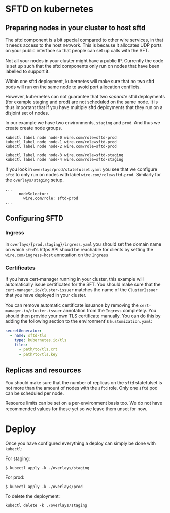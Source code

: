 # SFTD on kubernetes

## Preparing nodes in your cluster to host sftd

The sftd component is a bit special compared to other wire services, in that it
needs access to the host network. This is because it allocates UDP ports on
your public interface so that people can set up calls with the SFT.

Not all your nodes in your cluster might have a public IP. Currently the code
is set up such that the sftd components only run on nodes that have been
labelled to support it.

Within one sftd deployment, kubernetes will make sure that no two sftd pods
will run on the same node to avoid port allocation conflicts.

However, kubernetes can not guarantee that two _separate_ sftd deployments (for
example staging and prod) are not scheduled on the same node.  It is thus
important that if you have multiple sftd deployments that they run on a
disjoint set of nodes.

In our example we have two environments, `staging` and `prod`.  And thus we
create create node groups.

```
kubectl label node node-0 wire.com/role=sftd-prod
kubectl label node node-1 wire.com/role=sftd-prod
kubectl label node node-2 wire.com/role=sftd-prod

kubectl label node node-3 wire.com/role=sftd-staging
kubectl label node node-4 wire.com/role=sftd-staging
```

If you look in `overlays/prod/statefulset.yaml` you see that we configure `sftd` to
only run on nodes with label `wire.com/role=sftd-prod`. Similarly for the `overlays/staging` setup.
```
...
      nodeSelector:
        wire.com/role: sftd-prod
...
```

## Configuring SFTD

### Ingress

in `overlays/{prod,staging}/ingress.yaml` you should set the domain name on
which `sftd`'s https API shoud be reachable for clients by setting the
`wire.com/ingress-host` annotation on the `Ingress`

### Certificates

If you have cert-manager running in your cluster, this example will
automatically issue certificates for the SFT.  You should make sure that
the `cert-manager.io/cluster-issuer` matches the name of the `ClusterIssuer` that
you have deployed in your cluster.

You can remove automatic certificate issuance by removing the
`cert-manager.io/cluster-issuer` annotation from the `Ingress` completely.  You
should then provide your own TLS certificate manually. You can do this by
adding the following section to the environment's `kustomization.yaml`:
```yaml
secretGenerator:
  - name: sftd-tls
    type: kubernetes.io/tls
    files:
      - path/to/tls.crt
      - path/to/tls.key
```

## Replicas and resources
You should make sure that the number of replicas on the `sftd` statefulset is
not more than the amount of nodes with the `sftd` role.  Only one `sftd` pod
can be scheduled per node.

Resource limits can be set on a per-environment basis too. We do not have
recommended values for these yet so we leave them unset for now.

# Deploy

Once you have configured everything a deploy can simply be done with `kubectl`:

For staging:
```
$ kubectl apply -k ./overlays/staging
```

For prod:
```
$ kubectl apply -k ./overlays/prod
```

To delete the deployment:
```
kubectl delete -k ./overlays/staging
```
